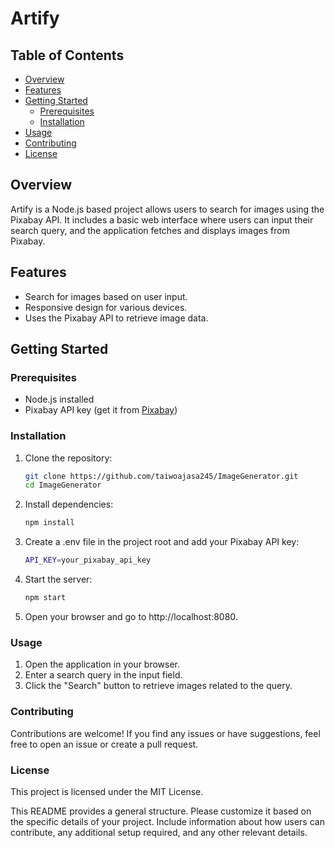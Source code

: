 # Artify

## Table of Contents

- [Overview](#overview)
- [Features](#features)
- [Getting Started](#getting-started)
  - [Prerequisites](#prerequisites)
  - [Installation](#installation)
- [Usage](#usage)
- [Contributing](#contributing)
- [License](#license)

## Overview

Artify is a Node.js based project allows users to search for images using the Pixabay API. It includes a basic web interface where users can input their search query, and the application fetches and displays images from Pixabay.

## Features

- Search for images based on user input.
- Responsive design for various devices.
- Uses the Pixabay API to retrieve image data.

## Getting Started

### Prerequisites

- Node.js installed
- Pixabay API key (get it from [Pixabay](https://pixabay.com/api/docs/))

### Installation

1. Clone the repository:

   ```bash
   git clone https://github.com/taiwoajasa245/ImageGenerator.git
   cd ImageGenerator

2. Install dependencies:

   ```bash
   npm install


3. Create a .env file in the project root and add your Pixabay API key:

   ```bash
   API_KEY=your_pixabay_api_key

4. Start the server:

   ```bash
   npm start

5. Open your browser and go to http://localhost:8080.

### Usage

1. Open the application in your browser.
2. Enter a search query in the input field.
3. Click the "Search" button to retrieve images related to the query.

### Contributing

Contributions are welcome! If you find any issues or have suggestions, feel free to open an issue or create a pull request.


### License

This project is licensed under the MIT License.

This README provides a general structure. Please customize it based on the specific details of your project. Include information about how users can contribute, any additional setup required, and any other relevant details.
